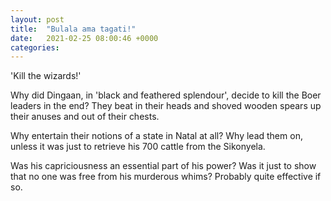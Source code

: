 ```yaml
---
layout: post
title:  "Bulala ama tagati!"
date:   2021-02-25 08:00:46 +0000
categories:
---
```


'Kill the wizards!'

Why did Dingaan, in 'black and feathered splendour', decide to kill the Boer leaders in the end? They beat in their heads and shoved wooden spears up their anuses and out of their chests. 

Why entertain their notions of a state in Natal at all? Why lead them on, unless it was just to retrieve his 700 cattle from the Sikonyela. 

Was his capriciousness an essential part of his power? Was it just to show that no one was free from his murderous whims? Probably quite effective if so. 